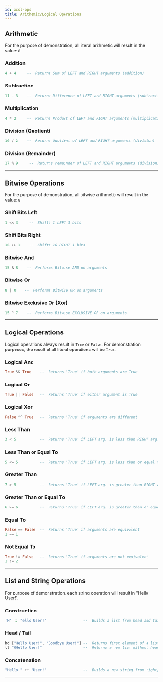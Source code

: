 ```yaml
---
id: xcsl-ops
title: Arithemic/Logical Operations
---
```



## Arithmetic

For the purpose of demonstration, all literal arithmetic will result in the value: `8`

### Addition
```haskell
4 + 4     --  Returns Sum of LEFT and RIGHT arguments (addition)
```

### Subtraction
```haskell
11 - 3    --  Returns Difference of LEFT and RIGHT arguments (subtraction)
```

### Multiplication
```haskell
4 * 2     --  Returns Product of LEFT and RIGHT arguments (multiplication)
```

### Division (Quotient)
```haskell
16 / 2    --  Returns Quotient of LEFT and RIGHT arguments (division)
```

### Division (Remainder)
```haskell
17 % 9     --  Returns remainder of LEFT and RIGHT arguments (division)
```

***

## Bitwise Operations

For the purpose of demonstration, all bitwise arithmetic will result in the value: `8`

### Shift Bits Left
```haskell
1 << 3     --  Shifts 1 LEFT 3 bits
```

### Shift Bits Right
```haskell
16 >> 1    --  Shifts 16 RIGHT 1 bits
```

### Bitwise And
```haskell
15 & 8    --  Performs Bitwise AND on arguments
```

### Bitwise Or
```haskell
8 | 0    --  Performs Bitwise OR on arguments
```

### Bitwise Exclusive Or (Xor)
```haskell
15 ^ 7    --  Performs Bitwise EXCLUSIVE OR on arguments
```

***

## Logical Operations

Logical operations always result in `True` or `False`. For demonstration purposes, the result of all literal operations will be `True`.

### Logical And
```haskell
True && True    --  Returns 'True' if both arguments are True
```

### Logical Or
```haskell
True || False   --  Returns 'True' if either argument is True
```

### Logical Xor
```haskell
False ^^ True   --  Returns 'True' if arguments are different
```

### Less Than
```haskell
3 < 5           --  Returns 'True' if LEFT arg. is less than RIGHT arg.
```

### Less Than or Equal To
```haskell
5 <= 5          --  Returns 'True' if LEFT arg. is less than or equal to RIGHT arg.
```

### Greater Than
```haskell
7 > 5           --  Returns 'True' if LEFT arg. is greater than RIGHT arg.
```

### Greater Than or Equal To
```haskell
6 >= 6          --  Returns 'True' if LEFT arg. is greater than or equal to RIGHT arg.
```

### Equal To

```haskell
False == False  --  Returns 'True' if arguments are equivalent
1 == 1
```


### Not Equal To
```haskell
True != False   --  Returns 'True' if arguments are not equivalent
1 != 2
```

***

## List and String Operations

For purpose of demonstration, each string operation will result in "Hello User!".


### Construction
```haskell
'H' :: "ello User!"                 --  Builds a list from head and tail arguments
```

### Head / Tail
```haskell
hd ["Hello User!", "Goodbye User!"] --  Returns first element of a list (head)
tl "0Hello User!"                   --  Returns a new list without head (tail)
```


### Concatenation
```haskell
"Hello " ++ "User!"                 --  Builds a new string from right/left arguments
```


***
